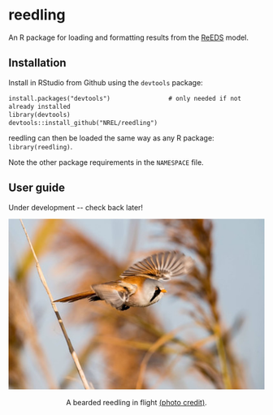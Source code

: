 # reedling

An R package for loading and formatting results from the [ReEDS](https://www.nrel.gov/analysis/reeds/) model. 

## Installation

Install in RStudio from Github using the `devtools` package:

```
install.packages("devtools")                # only needed if not already installed
library(devtools)
devtools::install_github("NREL/reedling")
```

reedling can then be loaded the same way as any R package: `library(reedling)`.

Note the other package requirements in the `NAMESPACE` file. 

## User guide

Under development -- check back later!

<!-- reedling picture -->
<p align="center">
  <img src="man/figures/reedling.jpg" 
  alt="A bearded reedling in flight."
  title="In Wingspan this bird is only worth two points but can be a powerful egg layer." 
  width="600"/> 
</p>
<p align="center">
A bearded reedling in flight <a href="https://www.flickr.com/photos/sdaly/43582775360/in/photostream/" target="_blank">(photo credit)</a>.
</p>